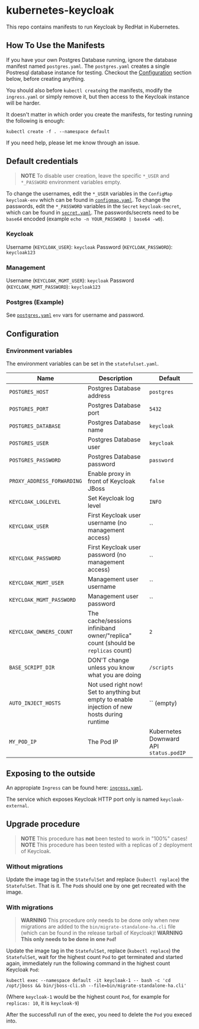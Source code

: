 # kubernetes-keycloak

This repo contains manifests to run Keycloak by RedHat in Kubernetes.

## How To Use the Manifests
If you have your own Postgres Database running, ignore the database manifest named `postgres.yaml`.
The `postgres.yaml` creates a single Postresql database instance for testing.
Checkout the [Configuration](#Configuration) section below, before creating anything.

You should also before `kubectl create`ing the manifests, modify the `ingress.yaml` or simply remove it, but then access to the Keycloak instance will be harder.

It doesn't matter in which order you create the manifests, for testing running the following is enough:
```
kubectl create -f . --namespace default
```

If you need help, please let me know through an issue.

## Default credentials
> **NOTE** To disable user creation, leave the specific `*_USER` and `*_PASSWORD` environment variables empty.

To change the usernames, edit the `*_USER` variables in the `ConfigMap` `keycloak-env` which can be found in [`configmap.yaml`](configmap.yaml).
To change the passwords, edit the `*_PASSWORD` variables in the `Secret` `keycloak-secret`, which can be found in [`secret.yaml`](secret.yaml). The passwords/secrets need to be `base64` encoded (example `echo -n YOUR_PASSWORD | base64 -w0`).

### Keycloak
Username (`KEYCLOAK_USER`): `keycloak`
Password (`KEYCLOAK_PASSWORD`): `keycloak123`

### Management
Username (`KEYCLOAK_MGMT_USER`): `keycloak`
Password (`KEYCLOAK_MGMT_PASSWORD`): `keycloak123`

### Postgres (Example)
See [`postgres.yaml`](postgres.yaml) `env` vars for username and password.

## Configuration
### Environment variables
The environment variables can be set in the `statefulset.yaml`.

| Name | Description | Default |
| ------------- |-------------| -----|
| `POSTGRES_HOST` | Postgres Database address | `postgres` |
| `POSTGRES_PORT` | Postgres Database port | `5432` |
| `POSTGRES_DATABASE` | Postgres Database name | `keycloak` |
| `POSTGRES_USER` | Postgres Database user | `keycloak` |
| `POSTGRES_PASSWORD` | Postgres Database password | `password` |
| `PROXY_ADDRESS_FORWARDING` | Enable proxy in front of Keycloak JBoss | `false` |
| `KEYCLOAK_LOGLEVEL` | Set Keycloak log level | `INFO` |
| `KEYCLOAK_USER` | First Keycloak user username (no management access) | `` |
| `KEYCLOAK_PASSWORD` | First Keycloak user password (no management access) | `` |
| `KEYCLOAK_MGMT_USER` | Management user username | `` |
| `KEYCLOAK_MGMT_PASSWORD` | Management user password | `` |
| `KEYCLOAK_OWNERS_COUNT` | The cache/sessions infiniband owner/"replica" count (should be `replicas` count) | `2` |
| `BASE_SCRIPT_DIR` | DON'T change unless you know what you are doing | `/scripts` |
| `AUTO_INJECT_HOSTS` | Not used right now! Set to anything but empty to enable injection of new hosts during runtime  | `` (empty) |
| `MY_POD_IP` | The Pod IP | Kubernetes Downward API `status.podIP` |

## Exposing to the outside
An appropiate `Ingress` can be found here: [`ingress.yaml`](ingress.yaml).

The service which exposes Keycloak HTTP port only is named `keycloak-external`.

## Upgrade procedure
> **NOTE** This procedure has **not** been tested to work in "100%" cases!
> **NOTE** This procedure has been tested with a replicas of `2` deployment of Keycloak.

### Without migrations
Update the image tag in the `StatefulSet` and replace (`kubectl replace`) the `StatefulSet`.
That is it. The `Pod`s should one by one get recreated with the image.

### With migrations
> **WARNING** This procedure only needs to be done only when new migrations are added to the `bin/migrate-standalone-ha.cli` file (which can be found in the release tarball of Keycloak)!
> **WARNING** **This only needs to be done in one `Pod`!**

Update the image tag in the `StatefulSet`, replace (`kubectl replace`) the `StatefulSet`, wait for the highest count `Pod` to get terminated and started again, immediately run the following command in the highest count Keycloak `Pod`:
```
kubectl exec --namespace default -it keycloak-1 -- bash -c 'cd /opt/jboss && bin/jboss-cli.sh --file=bin/migrate-standalone-ha.cli'
```
(Where `keycloak-1` would be the highest count `Pod`, for example for `replicas: 10`, it is `keycloak-9`)

After the successfull run of the exec, you need to delete the `Pod` you execed into.
